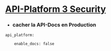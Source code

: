 # [API-Platform 3 Security](https://api-platform.com)


- ### cacher la API-Docs en Production

```
api_platform:
   
    enable_docs: false

```
